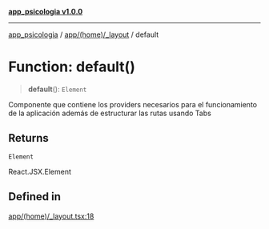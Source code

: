 [**app_psicologia v1.0.0**](../../../../README.md)

***

[app_psicologia](../../../../modules.md) / [app/(home)/\_layout](../README.md) / default

# Function: default()

> **default**(): `Element`

Componente que contiene los providers necesarios para el funcionamiento de la aplicación
además de estructurar las rutas usando Tabs

## Returns

`Element`

React.JSX.Element

## Defined in

[app/(home)/\_layout.tsx:18](https://github.com/XxtbmfxX/app_psicologia/blob/da762f4f9225edbb02c8e13dfe2f9bc7ae75eef5/app/(home)/_layout.tsx#L18)
